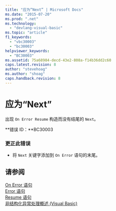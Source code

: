 ```yaml
---
title: "应为“Next” | Microsoft Docs"
ms.date: "2015-07-20"
ms.prod: ".net"
ms.technology: 
  - "devlang-visual-basic"
ms.topic: "article"
f1_keywords: 
  - "vbc30003"
  - "bc30003"
helpviewer_keywords: 
  - "BC30003"
ms.assetid: 75a68984-decd-43e2-808a-f14b36dd2c60
caps.latest.revision: 8
author: "stevehoag"
ms.author: "shoag"
caps.handback.revision: 8
---
```

# 应为“Next”
出现 `On Error Resume` 构造而没有结尾的 `Next`。  
  
 **错误 ID：**BC30003  
  
### 更正此错误  
  
-   将 `Next` 关键字添加到 `On Error` 语句的末尾。  
  
## 请参阅  
 [On Error 语句](../../visual-basic/language-reference/statements/on-error-statement.md)   
 [Error 语句](../../visual-basic/language-reference/statements/error-statement.md)   
 [Resume 语句](../../visual-basic/language-reference/statements/resume-statement.md)   
 [非结构化异常处理概述 \(Visual Basic\)](http://msdn.microsoft.com/zh-cn/d2d84b66-ff3a-4878-a578-484c0c6d5c3d)